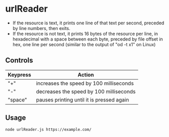 # urlReader

- If the resource is text, it prints one line of that text per second, preceded by line numbers,
then exits.
- If the resource is not text, it prints 16 bytes of the resource per line, in hexadecimal with a
space between each byte, preceded by file offset in hex, one line per second (similar to
the output of "od -t x1" on Linux)

## Controls
Keypress  | Action
------------- | -------------
"+"  | increases the speed by 100 milliseconds
"-"  | decreases the speed by 100 milliseconds
"space" | pauses printing until it is pressed again
## Usage
```sh
node urlReader.js https://example.com/
```

